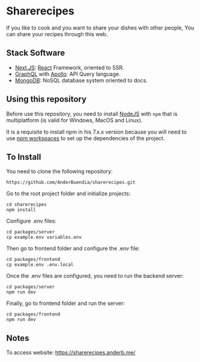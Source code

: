 # Sharerecipes

If you like to cook and you want to share your dishes with other people, You can share your recipes through this web.

## Stack Software

- [Next.JS](https://nextjs.org/): [React](https://reactjs.org/) Framework, oriented to SSR.
- [GraphQL](https://graphql.org/) with [Apollo](https://www.apollographql.com/): API Query language.
- [MongoDB](https://www.mongodb.com/es): NoSQL database system oriented to docs.

## Using this repository

Before use this repository, you need to install [NodeJS](https://nodejs.org/en/download/) with `npm` that is multiplatform (is valid for Windows, MacOS and Linux).

It is a requisite to install npm in his 7.x.x version because you will need to use [npm workspaces](https://docs.npmjs.com/cli/v7/using-npm/workspaces) to set up the dependencies of the project.

## To Install

You need to clone the following repository:

```
https://github.com/AnderBuendia/sharerecipes.git
```

Go to the root project folder and initialize projects:

```
cd sharerecipes
npm install
```

Configure .env files:

```
cd packages/server
cp example.env variables.env
```

Then go to frontend folder and configure the .env file:

```
cd packages/frontend
cp example.env .env.local
```

Once the .env files are configured, you need to run the backend server:

```
cd packages/server
npm run dev
```

Finally, go to frontend folder and run the server:

```
cd packages/frontend
npm run dev
```

## Notes

To access website: https://sharerecipes.anderb.me/
